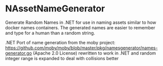 # NAssetNameGenerator
Generate Random Names in .NET for use in naming assets similar to how docker names containers.  The generated names are easier to remember and type for a human than a random string.

.NET Port of name generation from the moby project: https://github.com/moby/moby/blob/master/pkg/namesgenerator/names-generator.go (Apache 2.0 License)
rewritten to work in .NET and random integer range is expanded to deal with collisions better
